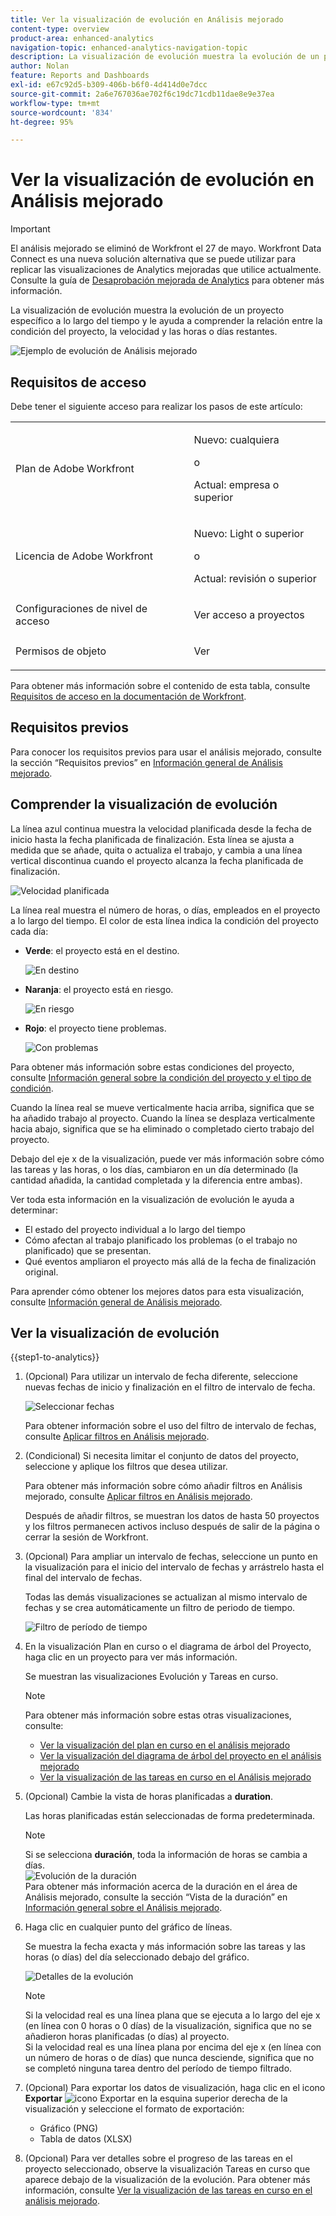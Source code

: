 ```yaml
---
title: Ver la visualización de evolución en Análisis mejorado
content-type: overview
product-area: enhanced-analytics
navigation-topic: enhanced-analytics-navigation-topic
description: La visualización de evolución muestra la evolución de un proyecto específico a lo largo del tiempo y le ayuda a comprender la relación entre la condición del proyecto, la velocidad y las horas o días restantes.
author: Nolan
feature: Reports and Dashboards
exl-id: e67c92d5-b309-406b-b6f0-4d414d0e7dcc
source-git-commit: 2a6e767036ae702f6c19dc71cdb11dae8e9e37ea
workflow-type: tm+mt
source-wordcount: '834'
ht-degree: 95%

---
```


# Ver la visualización de evolución en Análisis mejorado

>[!IMPORTANT]
>
>El análisis mejorado se eliminó de Workfront el 27 de mayo. Workfront Data Connect es una nueva solución alternativa que se puede utilizar para replicar las visualizaciones de Analytics mejoradas que utilice actualmente. <br>Consulte la guía de [Desaprobación mejorada de Analytics](/help/quicksilver/product-announcements/announcements/enhanced-analytics-deprecation.md) para obtener más información.


<!-- Audited: 12/2023 -->

La visualización de evolución muestra la evolución de un proyecto específico a lo largo del tiempo y le ayuda a comprender la relación entre la condición del proyecto, la velocidad y las horas o días restantes.

![Ejemplo de evolución de Análisis mejorado](assets/burndown120623.png)

## Requisitos de acceso

Debe tener el siguiente acceso para realizar los pasos de este artículo:

<table style="table-layout:auto"> 
 <col> 
 <col> 
 <tbody> 
  <tr> 
   <td role="rowheader">Plan de Adobe Workfront</td> 
   <td>
      <p>Nuevo: cualquiera</p>
      <p>o</p>
      <p>Actual: empresa o superior</p></td>
  </tr> 
  <tr> 
   <td role="rowheader">Licencia de Adobe Workfront</td> 
   <td>
      <p>Nuevo: Light o superior</p>
      <p>o</p>
      <p>Actual: revisión o superior</p>
   </td> 
  </tr> 
  <tr> 
   <td role="rowheader">Configuraciones de nivel de acceso</td> 
   <td> <p>Ver acceso a proyectos</p> </td> 
  </tr> 
  <tr> 
   <td role="rowheader">Permisos de objeto</td> 
   <td> <p>Ver</p> </td>
  </tr> 
 </tbody> 
</table>

Para obtener más información sobre el contenido de esta tabla, consulte [Requisitos de acceso en la documentación de Workfront](/help/quicksilver/administration-and-setup/add-users/access-levels-and-object-permissions/access-level-requirements-in-documentation.md).

## Requisitos previos

Para conocer los requisitos previos para usar el análisis mejorado, consulte la sección “Requisitos previos” en [Información general de Análisis mejorado](../enhanced-analytics/enhanced-analytics-overview.md).

## Comprender la visualización de evolución

La línea azul continua muestra la velocidad planificada desde la fecha de inicio hasta la fecha planificada de finalización. Esta línea se ajusta a medida que se añade, quita o actualiza el trabajo, y cambia a una línea vertical discontinua cuando el proyecto alcanza la fecha planificada de finalización.

![Velocidad planificada](assets/burndown-planned-line.png)

La línea real muestra el número de horas, o días, empleados en el proyecto a lo largo del tiempo. El color de esta línea indica la condición del proyecto cada día:

* **Verde**: el proyecto está en el destino.

  ![En destino](assets/burndown-green.png)

* **Naranja**: el proyecto está en riesgo.

  ![En riesgo](assets/burndown-orange.png)

* **Rojo**: el proyecto tiene problemas.

  ![Con problemas](assets/burndown-red.png)

Para obtener más información sobre estas condiciones del proyecto, consulte [Información general sobre la condición del proyecto y el tipo de condición](../manage-work/projects/manage-projects/project-condition-and-condition-type.md).

Cuando la línea real se mueve verticalmente hacia arriba, significa que se ha añadido trabajo al proyecto. Cuando la línea se desplaza verticalmente hacia abajo, significa que se ha eliminado o completado cierto trabajo del proyecto.

Debajo del eje x de la visualización, puede ver más información sobre cómo las tareas y las horas, o los días, cambiaron en un día determinado (la cantidad añadida, la cantidad completada y la diferencia entre ambas).

Ver toda esta información en la visualización de evolución le ayuda a determinar:

* El estado del proyecto individual a lo largo del tiempo
* Cómo afectan al trabajo planificado los problemas (o el trabajo no planificado) que se presentan.
* Qué eventos ampliaron el proyecto más allá de la fecha de finalización original.

Para aprender cómo obtener los mejores datos para esta visualización, consulte [Información general de Análisis mejorado](../enhanced-analytics/enhanced-analytics-overview.md).

## Ver la visualización de evolución

{{step1-to-analytics}}

1. (Opcional) Para utilizar un intervalo de fecha diferente, seleccione nuevas fechas de inicio y finalización en el filtro de intervalo de fecha.

   ![Seleccionar fechas](assets/filters-select-date-range-350x344.png)

   Para obtener información sobre el uso del filtro de intervalo de fechas, consulte [Aplicar filtros en Análisis mejorado](../enhanced-analytics/use-enhanced-analytics-filters.md).

1. (Condicional) Si necesita limitar el conjunto de datos del proyecto, seleccione y aplique los filtros que desea utilizar.

   Para obtener más información sobre cómo añadir filtros en Análisis mejorado, consulte [Aplicar filtros en Análisis mejorado](../enhanced-analytics/use-enhanced-analytics-filters.md).

   Después de añadir filtros, se muestran los datos de hasta 50 proyectos y los filtros permanecen activos incluso después de salir de la página o cerrar la sesión de Workfront.

1. (Opcional) Para ampliar un intervalo de fechas, seleccione un punto en la visualización para el inicio del intervalo de fechas y arrástrelo hasta el final del intervalo de fechas.

   Todas las demás visualizaciones se actualizan al mismo intervalo de fechas y se crea automáticamente un filtro de periodo de tiempo.

   ![Filtro de período de tiempo](assets/timeframe-filter-350x220.png)

1. En la visualización Plan en curso o el diagrama de árbol del Proyecto, haga clic en un proyecto para ver más información.

   Se muestran las visualizaciones Evolución y Tareas en curso.

   >[!NOTE]
   >
   >Para obtener más información sobre estas otras visualizaciones, consulte:
   >
   >   * [Ver la visualización del plan en curso en el análisis mejorado](../enhanced-analytics/flight-plan-overview.md)
   >   * [Ver la visualización del diagrama de árbol del proyecto en el análisis mejorado](../enhanced-analytics/project-treemap-overview.md)
   >   * [Ver la visualización de las tareas en curso en el Análisis mejorado](../enhanced-analytics/tasks-in-flight-overview.md)
   >

1. (Opcional) Cambie la vista de horas planificadas a **duration**.

   Las horas planificadas están seleccionadas de forma predeterminada.

   >[!NOTE]
   >
   >Si se selecciona **duración**, toda la información de horas se cambia a días.\
   >![Evolución de la duración](assets/duration-burndown-350x112.png)\
   >Para obtener más información acerca de la duración en el área de Análisis mejorado, consulte la sección “Vista de la duración” en [Información general sobre el Análisis mejorado](../enhanced-analytics/enhanced-analytics-overview.md#duration-view).

1. Haga clic en cualquier punto del gráfico de líneas.

   Se muestra la fecha exacta y más información sobre las tareas y las horas (o días) del día seleccionado debajo del gráfico.

   ![Detalles de la evolución](assets/burndown-task-and-hour-changes-350x121.png)

   >[!NOTE]
   >
   >Si la velocidad real es una línea plana que se ejecuta a lo largo del eje x (en línea con 0 horas o 0 días) de la visualización, significa que no se añadieron horas planificadas (o días) al proyecto.\
   >Si la velocidad real es una línea plana por encima del eje x (en línea con un número de horas o de días) que nunca desciende, significa que no se completó ninguna tarea dentro del período de tiempo filtrado.

1. (Opcional) Para exportar los datos de visualización, haga clic en el icono **Exportar** ![icono Exportar](assets/export.png) en la esquina superior derecha de la visualización y seleccione el formato de exportación:

   * Gráfico (PNG)
   * Tabla de datos (XLSX)

1. (Opcional) Para ver detalles sobre el progreso de las tareas en el proyecto seleccionado, observe la visualización Tareas en curso que aparece debajo de la visualización de la evolución. Para obtener más información, consulte [Ver la visualización de las tareas en curso en el análisis mejorado](/help/quicksilver/enhanced-analytics/tasks-in-flight-overview.md).
